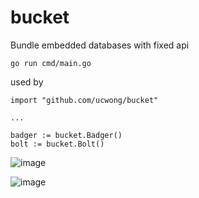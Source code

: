 # bucket
Bundle embedded databases with fixed api

```
go run cmd/main.go
```

used by 
```
import "github.com/ucwong/bucket"

...

badger := bucket.Badger()
bolt := bucket.Bolt()
```
![image](https://user-images.githubusercontent.com/22344498/111969569-5aede600-8b35-11eb-8580-8cd1baf2bbb1.png)

![image](https://user-images.githubusercontent.com/22344498/111968369-07c76380-8b34-11eb-90f3-26b0a2a85624.png)
